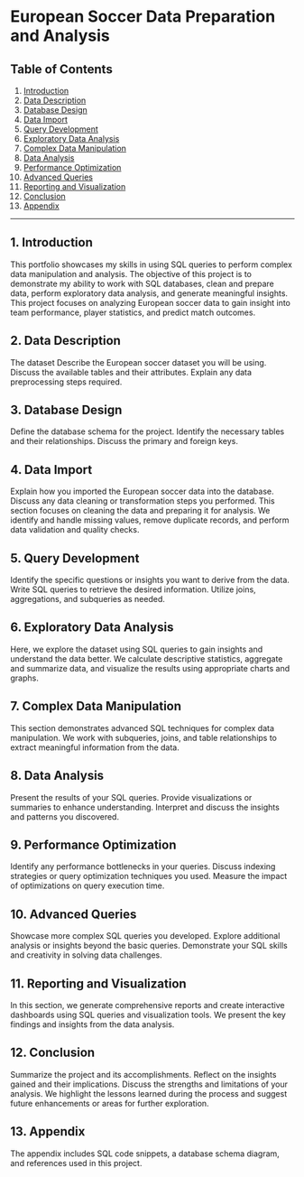 # European Soccer Data Preparation and Analysis

## Table of Contents

1. [Introduction](#1-introduction)
2. [Data Description](#2-data-description)
3. [Database Design](#3-database-design)
4. [Data Import](#4-data-import)
5. [Query Development](#5-query-development)
6. [Exploratory Data Analysis](#6-exploratory-data-analysis)
7. [Complex Data Manipulation](#7-complex-data-manipulation)
8. [Data Analysis](#8-data-analysis)
9. [Performance Optimization](#9-performance-optimization)
10. [Advanced Queries](#10-advanced-queries)
11. [Reporting and Visualization](#11-reporting-and-visualization)
12. [Conclusion](#12-conclusion)
13. [Appendix](#13-appendix)

---

## 1. Introduction

This portfolio showcases my skills in using SQL queries to perform complex data manipulation and analysis. The objective of this project is to demonstrate my ability to work with SQL databases, clean and prepare data, perform exploratory data analysis, and generate meaningful insights. 
This project focuses on analyzing European soccer data to gain insight into team performance, player statistics, and predict match outcomes.

## 2. Data Description
The dataset 
Describe the European soccer dataset you will be using.
Discuss the available tables and their attributes.
Explain any data preprocessing steps required.

## 3. Database Design

Define the database schema for the project.
Identify the necessary tables and their relationships.
Discuss the primary and foreign keys.

## 4. Data Import

Explain how you imported the European soccer data into the database.
Discuss any data cleaning or transformation steps you performed.
This section focuses on cleaning the data and preparing it for analysis. We identify and handle missing values, remove duplicate records, and perform data validation and quality checks.

## 5. Query Development

Identify the specific questions or insights you want to derive from the data.
Write SQL queries to retrieve the desired information.
Utilize joins, aggregations, and subqueries as needed.

## 6. Exploratory Data Analysis

Here, we explore the dataset using SQL queries to gain insights and understand the data better. We calculate descriptive statistics, aggregate and summarize data, and visualize the results using appropriate charts and graphs.

## 7. Complex Data Manipulation

This section demonstrates advanced SQL techniques for complex data manipulation. We work with subqueries, joins, and table relationships to extract meaningful information from the data.

## 8. Data Analysis

Present the results of your SQL queries.
Provide visualizations or summaries to enhance understanding.
Interpret and discuss the insights and patterns you discovered.

## 9. Performance Optimization

Identify any performance bottlenecks in your queries.
Discuss indexing strategies or query optimization techniques you used.
Measure the impact of optimizations on query execution time.

## 10. Advanced Queries

Showcase more complex SQL queries you developed.
Explore additional analysis or insights beyond the basic queries.
Demonstrate your SQL skills and creativity in solving data challenges.

## 11. Reporting and Visualization

In this section, we generate comprehensive reports and create interactive dashboards using SQL queries and visualization tools. We present the key findings and insights from the data analysis.

## 12. Conclusion

Summarize the project and its accomplishments.
Reflect on the insights gained and their implications.
Discuss the strengths and limitations of your analysis.
We highlight the lessons learned during the process and suggest future enhancements or areas for further exploration.

## 13. Appendix

The appendix includes SQL code snippets, a database schema diagram, and references used in this project.
